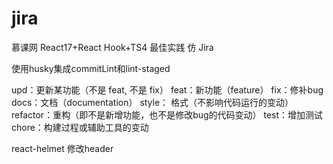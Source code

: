 # jira
慕课网 React17+React Hook+TS4 最佳实践 仿 Jira

使用husky集成commitLint和lint-staged


upd：更新某功能（不是 feat, 不是 fix）
feat：新功能（feature）
fix：修补bug
docs：文档（documentation）
style： 格式（不影响代码运行的变动）
refactor：重构（即不是新增功能，也不是修改bug的代码变动）
test：增加测试
chore：构建过程或辅助工具的变动

react-helmet 修改header